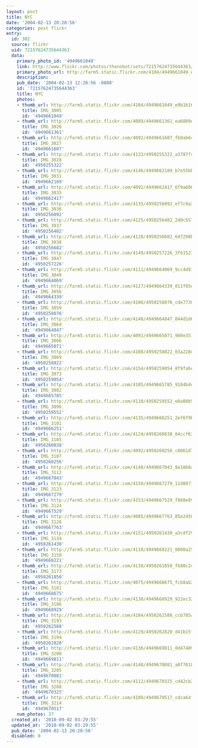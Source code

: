 ```yaml
---
layout: post
title: NYC
date: '2004-02-13 20:20:56'
categories: post flickr
entry:
  id: 302
  source: flickr
  uid: 72157624735644363
  data:
    primary_photo_id: '4949661049'
    link: http://www.flickr.com/photos/thenobot/sets/72157624735644363/
    primary_photo_url: http://farm5.static.flickr.com/4104/4949661049_e9b1b1610f_m.jpg
    description: 
    pub_date: '2004-02-13 12:20:56 -0800'
    id: '72157624735644363'
    title: NYC
    photos:
    - thumb_url: http://farm5.static.flickr.com/4104/4949661049_e9b1b1610f_s.jpg
      title: IMG_3005
      id: '4949661049'
    - thumb_url: http://farm5.static.flickr.com/4089/4949661361_ea6809d346_s.jpg
      title: IMG_3026
      id: '4949661361'
    - thumb_url: http://farm5.static.flickr.com/4092/4949661607_fb0ab6ca8e_s.jpg
      title: IMG_3027
      id: '4949661607'
    - thumb_url: http://farm5.static.flickr.com/4133/4950255322_a3787fcd7d_s.jpg
      title: IMG_3028
      id: '4950255322'
    - thumb_url: http://farm5.static.flickr.com/4146/4949662189_b7e55bb475_s.jpg
      title: IMG_3031
      id: '4949662189'
    - thumb_url: http://farm5.static.flickr.com/4092/4949662417_6f9a60072e_s.jpg
      title: IMG_3035
      id: '4949662417'
    - thumb_url: http://farm5.static.flickr.com/4135/4950256092_ef7c0a25dd_s.jpg
      title: IMG_3036
      id: '4950256092'
    - thumb_url: http://farm5.static.flickr.com/4125/4950256402_2d0c557476_s.jpg
      title: IMG_3037
      id: '4950256402'
    - thumb_url: http://farm5.static.flickr.com/4128/4950256682_647298b97e_s.jpg
      title: IMG_3038
      id: '4950256682'
    - thumb_url: http://farm5.static.flickr.com/4149/4950257226_3f61523151_s.jpg
      title: IMG_3047
      id: '4950257226'
    - thumb_url: http://farm5.static.flickr.com/4111/4949664069_9cc4d91704_s.jpg
      title: IMG_3049
      id: '4949664069'
    - thumb_url: http://farm5.static.flickr.com/4127/4949664339_011f05d666_s.jpg
      title: IMG_3056
      id: '4949664339'
    - thumb_url: http://farm5.static.flickr.com/4106/4950258076_cde77305ce_s.jpg
      title: IMG_3059
      id: '4950258076'
    - thumb_url: http://farm5.static.flickr.com/4148/4949664847_044d1d6535_s.jpg
      title: IMG_3064
      id: '4949664847'
    - thumb_url: http://farm5.static.flickr.com/4091/4949665071_900e351c65_s.jpg
      title: IMG_3066
      id: '4949665071'
    - thumb_url: http://farm5.static.flickr.com/4108/4950258822_03a228d737_s.jpg
      title: IMG_3069
      id: '4950258822'
    - thumb_url: http://farm5.static.flickr.com/4154/4950259054_8f9fabca41_s.jpg
      title: IMG_3073
      id: '4950259054'
    - thumb_url: http://farm5.static.flickr.com/4105/4949665785_9184bdd6ee_s.jpg
      title: IMG_3082
      id: '4949665785'
    - thumb_url: http://farm5.static.flickr.com/4110/4950259552_e8a08b5b24_s.jpg
      title: IMG_3096
      id: '4950259552'
    - thumb_url: http://farm5.static.flickr.com/4135/4949666251_2ef6f9b530_s.jpg
      title: IMG_3101
      id: '4949666251'
    - thumb_url: http://farm5.static.flickr.com/4124/4950260038_84ccf63bf9_s.jpg
      title: IMG_3105
      id: '4950260038'
    - thumb_url: http://farm5.static.flickr.com/4092/4950260256_c8061d7932_s.jpg
      title: IMG_3107
      id: '4950260256'
    - thumb_url: http://farm5.static.flickr.com/4148/4949667043_8e1068a2b8_s.jpg
      title: IMG_3112
      id: '4949667043'
    - thumb_url: http://farm5.static.flickr.com/4150/4949667279_11d88719a3_s.jpg
      title: IMG_3123
      id: '4949667279'
    - thumb_url: http://farm5.static.flickr.com/4153/4949667529_f860e89504_s.jpg
      title: IMG_3124
      id: '4949667529'
    - thumb_url: http://farm5.static.flickr.com/4085/4949667763_85e24508f8_s.jpg
      title: IMG_3126
      id: '4949667763'
    - thumb_url: http://farm5.static.flickr.com/4151/4950261430_a3cdf29d65_s.jpg
      title: IMG_3134
      id: '4950261430'
    - thumb_url: http://farm5.static.flickr.com/4110/4949668221_0000a25021_s.jpg
      title: IMG_3150
      id: '4949668221'
    - thumb_url: http://farm5.static.flickr.com/4138/4950261850_fb80c2c50c_s.jpg
      title: IMG_3173
      id: '4950261850'
    - thumb_url: http://farm5.static.flickr.com/4075/4949668675_fcb8ab2ab7_s.jpg
      title: IMG_3181
      id: '4949668675'
    - thumb_url: http://farm5.static.flickr.com/4130/4949668929_922ec32be7_s.jpg
      title: IMG_3186
      id: '4949668929'
    - thumb_url: http://farm5.static.flickr.com/4104/4950262588_ccb785a2e7_s.jpg
      title: IMG_3193
      id: '4950262588'
    - thumb_url: http://farm5.static.flickr.com/4129/4950262820_d41b15f278_s.jpg
      title: IMG_3194
      id: '4950262820'
    - thumb_url: http://farm5.static.flickr.com/4136/4949669811_8d4748983f_s.jpg
      title: IMG_3200
      id: '4949669811'
    - thumb_url: http://farm5.static.flickr.com/4148/4949670081_a8f7018cd4_s.jpg
      title: IMG_3205
      id: '4949670081'
    - thumb_url: http://farm5.static.flickr.com/4112/4949670325_cd42cb2de1_s.jpg
      title: IMG_3208
      id: '4949670325'
    - thumb_url: http://farm5.static.flickr.com/4109/4949670517_cdca64f22f_s.jpg
      title: IMG_3214
      id: '4949670517'
    num_photos: 37
  created_at: '2010-09-02 03:29:55'
  updated_at: '2010-09-02 03:29:55'
  pub_date: '2004-02-13 20:20:56'
  disabled: 0
---
```

